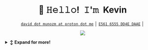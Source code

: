 <!-- Title -->
<h1 align="center" title="...and I'm happy to see you here :)">👋 𝙷𝚎𝚕𝚕𝚘! 𝙸'𝚖 Kevin</h1>

<!-- Contact and keys -->
<p align="center">
<a href="mailto:david.munozm@proton.me" title="Email Address"><code>david dot munozm at proton dot me</code></a> │ <a href="https://keys.openpgp.org/vks/v1/by-fingerprint/8862AB060D18A07560CFD5E5E5616555DD4EDAAE" title="PGP Public Key"><code>E561 6555 DD4E DAAE</code></a> │ <a href="https://matrix.to/#/@" title="Matrix User ID"><code></code></a>
</p>

<!-- Socials -->
<p align="center">
   <kbd>
    <a href="https://www.linkedin.com/in/kevin-mu%C3%B1oz-289830274" title="LinkedIn - Kevin Muñoz"><img src="https://img.shields.io/badge/-Kevin_Muñoz-0072b1?style=flat&logo=Linkedin&logoColor=white" /></a>
  </kbd>
</p>

   
<!-- Outer collapsible -->  
<details>
   <summary><b>↕️ Expand for more!</b></summary>
  
   <br>
   
<!-- About Section -->
<details>
  <summary><b>👤 About</b></summary>
    <p>
      
<blockquote>

¡Hola! Soy un Ingeniero en Ciberseguridad. Apasionado por la protección de datos y la seguridad informática. Me encanta explorar las últimas tendencias y tecnologías en ciberseguridad. También disfruto realizando pruebas de penetración de sistemas en Hack The Box. Siempre en busca de nuevos desafíos y oportunidades para fortalecer la seguridad digital. ¡Conéctate y hablemos sobre ciberseguridad, protección de datos y pruebas de penetración!

</blockquote>
    
----

</p>
</details>


<!-- Tech Stack -->  
<details>
  <summary><b>🛠️ Tech Stack</b></summary>
    <p>

| **Category** | **Technologies** |
| - | - |
**Frontend** | [![HTML5](https://img.shields.io/static/v1?label=&message=HTML5&color=E34F26&logo=html5&logoColor=FFFFFF)](https://developer.mozilla.org/en-US/docs/Web/Guide/HTML/HTML5) [![Markdown](https://img.shields.io/static/v1?label=&message=Markdown&color=000000&logo=markdown&logoColor=FFFFFF)](https://en.wikipedia.org/wiki/Markdown) [![Astro](https://img.shields.io/static/v1?label=&message=Astro&color=a545f0&logo=astro&logoColor=FFFFFF)](https://astro.build/)
**Backend** | [![Python](https://img.shields.io/static/v1?label=&message=Python&color=3670A0&logo=python&logoColor=ffdd54)](https://www.python.org/) [![Shell Script](https://img.shields.io/static/v1?label=&message=Shell%20Script&color=231011&logo=gnu-bash&logoColor=FFFFFF)](https://www.gnu.org/software/bash/) [![GraphQL](https://img.shields.io/static/v1?label=&message=GraphQL&color=E10098&logo=graphql&logoColor=FFFFFF)](https://graphql.org/)
**Web Server** | [![Nginx](https://img.shields.io/static/v1?label=&message=Nginx&color=009639&logo=nginx&logoColor=FFFFFF)](https://www.nginx.com/)
**Databases** | [![MariaDB](https://img.shields.io/static/v1?label=&message=MariaDB&color=003545&logo=mariadb&logoColor=FFFFFF)](https://mariadb.org/) [![MySQL](https://img.shields.io/static/v1?label=&message=MySQL&color=00f&logo=mysql&logoColor=FFFFFF)](https://www.mysql.com/) [![Redis](https://img.shields.io/static/v1?label=&message=Redis&color=DD0031&logo=redis&logoColor=FFFFFF)](https://redis.io/) [![PostgreSQL](https://img.shields.io/static/v1?label=&message=PostgreSQL&color=316192&logo=postgresql&logoColor=FFFFFF)](https://www.postgresql.org/)
**DevOps** | [![Cloudflare](https://img.shields.io/static/v1?label=&message=Cloudflare&color=F38020&logo=Cloudflare&logoColor=FFFFFF)](https://www.cloudflare.com/) [![Jira](https://img.shields.io/static/v1?label=&message=Jira&color=0A0FFF&logo=jira&logoColor=FFFFFF)](https://www.atlassian.com/software/jira) [![ElasticSearch](https://img.shields.io/static/v1?label=&message=ElasticSearch&color=005571&logo=elasticsearch&logoColor=FFFFFF)](https://www.elastic.co/)
**Monitoring** | [![Datadog](https://img.shields.io/static/v1?label=&message=Datadog&color=632CA6&logo=datadog&logoColor=FFFFFF)](https://www.datadoghq.com/)
**Image Manipulation** | [![GIMP](https://img.shields.io/static/v1?label=&message=GIMP&color=657D8B&logo=gimp&logoColor=FFFFFF)](https://www.gimp.org/) [![Inkscape](https://img.shields.io/static/v1?label=&message=Inkscape&color=e0e0e0&logo=inkscape&logoColor=080A13)](https://inkscape.org/)
**Operating System** | [![Linux](https://img.shields.io/static/v1?label=&message=Linux&color=FCC624&logo=linux&logoColor=FFFFFF)](https://www.linux.org/)
      
----      

</p>

----
